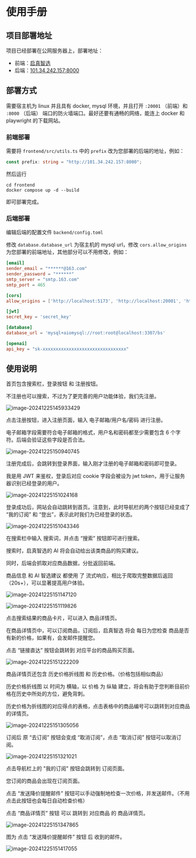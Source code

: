 # 使用手册

## 项目部署地址

项目已经部署在公网服务器上，部署地址：

- 前端：[启真智选](http://101.34.242.157:20001/#/)
- 后端：[101.34.242.157:8000](http://101.34.242.157:8000/)

## 部署方式

需要宿主机为 linux 并且具有 docker, mysql 环境，并且打开 `:20001` （前端）和 `:8000` （后端） 端口的防火墙端口。最好还要有通畅的网络，能连上 docker 和 playwright 的下载网站。

### 前端部署

需要将 `frontend/src/utils.ts` 中的 `prefix` 改为您部署的后端的地址，例如：

```ts
const prefix: string = "http://101.34.242.157:8000";
```

然后运行

```shell
cd frontend
docker compose up -d --build
```

即可部署完成。

### 后端部署

编辑后端的配置文件 `backend/config.toml` 

修改 `database.database_url` 为宿主机的 mysql url，修改 `cors.allow_origins` 为您部署的前端地址，其他部分可以不用修改，例如：

```toml
[email]
sender_email = "******@163.com"
sender_password = "******"
smtp_server = "smtp.163.com"
smtp_port = 465

[cors] 
allow_origins = ['http://localhost:5173', 'http://localhost:20001', 'http://101.34.242.157:20001']

[jwt]
secret_key = 'secret_key'

[database]
database_url = 'mysql+aiomysql://root:root@localhost:3307/bs'

[openai]
api_key = "sk-xxxxxxxxxxxxxxxxxxxxxxxxxxxxxxxx"
```

## 使用说明

首页包含搜索栏，登录按钮 和 注册按钮。

不注册也可以搜索，不过为了更完善的用户功能体验，我们先注册。

![image-20241225145933429](assets/image-20241225145933429.png)

点击注册按钮，进入注册页面，输入 电子邮箱/用户名/密码 进行注册。

电子邮箱字段需要符合电子邮箱的格式，用户名和密码都至少需要包含 6 个字符。后端会验证这些字段是否合法。

![image-20241225150940745](assets/image-20241225150940745.png)

注册完成后，会跳转到登录界面，输入刚才注册的电子邮箱和密码即可登录。

我是用 JWT 来鉴权，登录后对应 cookie 字段会被设为 jwt token，用于让服务器识别已经登录的用户。

![image-20241225151024168](assets/image-20241225151024168.png)

登录成功后，网站会自动跳转到首页。注意到，此时导航栏的两个按钮已经变成了 “我的订阅” 和 “登出”，表示此时我们为已经登录的状态。

![image-20241225151043346](assets/image-20241225151043346.png)

在搜索栏中输入 搜索词，并点击 “搜索” 按钮即可进行搜索。

搜索时，启真智选的 AI 将会自动给出该类商品的购买建议。

同时，后端会抓取对应商品数据，分批返回前端。

商品信息 和 AI 智选建议 都使用 了 流式响应，相比于爬取完整数据后返回（20s+），可以显著提高用户体验。

![image-20241225151147120](assets/image-20241225151147120.png)

![image-20241225151119826](assets/image-20241225151119826.png)

点击搜索结果的商品卡片，可以进入 商品详情页。

在商品详情页中，可以订阅商品，订阅后，启真智选 将会 每日为您检查 商品是否有新的价格，如果有，会发邮件提醒您。

点击 “链接直达” 按钮会跳转到 对应平台的商品购买页面。

![image-20241225151222209](assets/image-20241225151222209.png)

商品详情页还包含 历史价格折线图 和 历史价格。（价格包括相似商品）

历史价格折线图 以 时间为 横轴，以 价格 为 纵轴 建立，将会有助于您判断目前价格在历史中所处的方位，避免背刺。

历史价格为折线图的对应得点的表格，点击表格中的商品编号可以跳转到对应商品的详情页。

![image-20241225151305056](assets/image-20241225151305056.png)

订阅后 原 “去订阅” 按钮会变成 “取消订阅”，点击 “取消订阅” 按钮可以取消订阅。

![image-20241225151321021](assets/image-20241225151321021.png)

点击导航栏上的 "我的订阅" 按钮会跳转到 订阅页面。

您订阅的商品会出现在订阅页面。

点击 “发送降价提醒邮件” 按钮可以手动强制地检查一次价格，并发送邮件。（不用点击此按钮也会每日自动检查价格）

点击 “商品详情页” 按钮 可以 跳转到 对应商品 的 商品详情页。

![image-20241225151347865](assets/image-20241225151347865.png)

图为 点击 “发送降价提醒邮件” 按钮 后 收到的邮件。

![image-20241225151417055](assets/image-20241225151417055.png)
